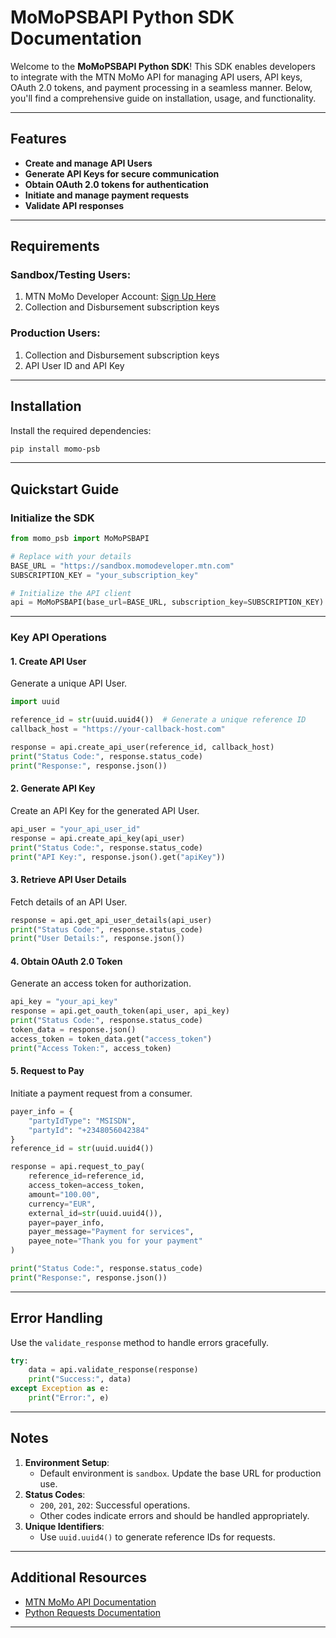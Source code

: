 # MoMoPSBAPI Python SDK Documentation

Welcome to the **MoMoPSBAPI Python SDK**! This SDK enables developers to integrate with the MTN MoMo API for managing API users, API keys, OAuth 2.0 tokens, and payment processing in a seamless manner. Below, you'll find a comprehensive guide on installation, usage, and functionality.

---

## Features
- **Create and manage API Users**
- **Generate API Keys for secure communication**
- **Obtain OAuth 2.0 tokens for authentication**
- **Initiate and manage payment requests**
- **Validate API responses**

---

## Requirements
### Sandbox/Testing Users:
1. MTN MoMo Developer Account: [Sign Up Here](https://momodeveloper.mtn.com/signin?ReturnUrl=%2F)
2. Collection and Disbursement subscription keys

### Production Users:
1. Collection and Disbursement subscription keys
2. API User ID and API Key

---

## Installation
Install the required dependencies:
```bash
pip install momo-psb
```

---

## Quickstart Guide

### Initialize the SDK
```python
from momo_psb import MoMoPSBAPI

# Replace with your details
BASE_URL = "https://sandbox.momodeveloper.mtn.com"
SUBSCRIPTION_KEY = "your_subscription_key"

# Initialize the API client
api = MoMoPSBAPI(base_url=BASE_URL, subscription_key=SUBSCRIPTION_KEY)
```

---

### Key API Operations

#### 1. Create API User
Generate a unique API User.
```python
import uuid

reference_id = str(uuid.uuid4())  # Generate a unique reference ID
callback_host = "https://your-callback-host.com"

response = api.create_api_user(reference_id, callback_host)
print("Status Code:", response.status_code)
print("Response:", response.json())
```

#### 2. Generate API Key
Create an API Key for the generated API User.
```python
api_user = "your_api_user_id"
response = api.create_api_key(api_user)
print("Status Code:", response.status_code)
print("API Key:", response.json().get("apiKey"))
```

#### 3. Retrieve API User Details
Fetch details of an API User.
```python
response = api.get_api_user_details(api_user)
print("Status Code:", response.status_code)
print("User Details:", response.json())
```

#### 4. Obtain OAuth 2.0 Token
Generate an access token for authorization.
```python
api_key = "your_api_key"
response = api.get_oauth_token(api_user, api_key)
print("Status Code:", response.status_code)
token_data = response.json()
access_token = token_data.get("access_token")
print("Access Token:", access_token)
```

#### 5. Request to Pay
Initiate a payment request from a consumer.
```python
payer_info = {
    "partyIdType": "MSISDN",
    "partyId": "+2348056042384"
}
reference_id = str(uuid.uuid4())

response = api.request_to_pay(
    reference_id=reference_id,
    access_token=access_token,
    amount="100.00",
    currency="EUR",
    external_id=str(uuid.uuid4()),
    payer=payer_info,
    payer_message="Payment for services",
    payee_note="Thank you for your payment"
)

print("Status Code:", response.status_code)
print("Response:", response.json())
```

---

## Error Handling
Use the `validate_response` method to handle errors gracefully.
```python
try:
    data = api.validate_response(response)
    print("Success:", data)
except Exception as e:
    print("Error:", e)
```

---

## Notes
1. **Environment Setup**:
   - Default environment is `sandbox`. Update the base URL for production use.
2. **Status Codes**:
   - `200`, `201`, `202`: Successful operations.
   - Other codes indicate errors and should be handled appropriately.
3. **Unique Identifiers**:
   - Use `uuid.uuid4()` to generate reference IDs for requests.

---

## Additional Resources
- [MTN MoMo API Documentation](https://momodeveloper.mtn.com/)
- [Python Requests Documentation](https://docs.python-requests.org/en/latest/)

---